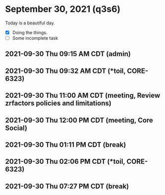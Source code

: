 # September 30, 2021 (q3s6)

Today is a beautiful day.
- [x] Doing the things.
- [ ] Some incomplete task

## 2021-09-30 Thu 09:15 AM CDT (admin)

## 2021-09-30 Thu 09:32 AM CDT (*toil, CORE-6323)

## 2021-09-30 Thu 11:00 AM CDT (meeting, Review zrfactors policies and limitations)

## 2021-09-30 Thu 12:00 PM CDT (meeting, Core Social)

## 2021-09-30 Thu 01:11 PM CDT (break)

## 2021-09-30 Thu 02:06 PM CDT (*toil, CORE-6323)

## 2021-09-30 Thu 07:27 PM CDT (break)

